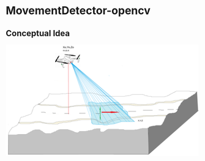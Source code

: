 # MovementDetector-opencv

## Conceptual Idea
![imh](https://github.com/yerson001/PFCII/blob/main/img/ezzzzzzzz.png)

